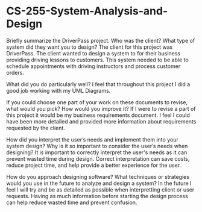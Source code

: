 # CS-255-System-Analysis-and-Design


Briefly summarize the DriverPass project. Who was the client? What type of system did they want you to design?
  The client for this project was DriverPass. The client wanted to design a system to for their business providing driving lessons to customers. This system needed to be able to schedule appointments with driving instructors and process customer orders.

What did you do particularly well?
  I feel that throughout this project I did a good job working with my UML Diagrams.

If you could choose one part of your work on these documents to revise, what would you pick? How would you improve it?
  If I were to revise a part of this project it would be my business requirements document. I feel I could have been more detailed and provided more information about requirements requested by the client.

How did you interpret the user’s needs and implement them into your system design? Why is it so important to consider the user’s needs when designing?
  It is important to correctly interpret the user's needs as it can prevent wasted time during design. Correct interpretation can save costs, reduce project time, and help provide a better experience for the user.

How do you approach designing software? What techniques or strategies would you use in the future to analyze and design a system?
  In the future I feel I will try and be as detailed as possible when interpretting client or user requests. Having as much information before starting the design process can help reduce wasted time and prevent confusion.
